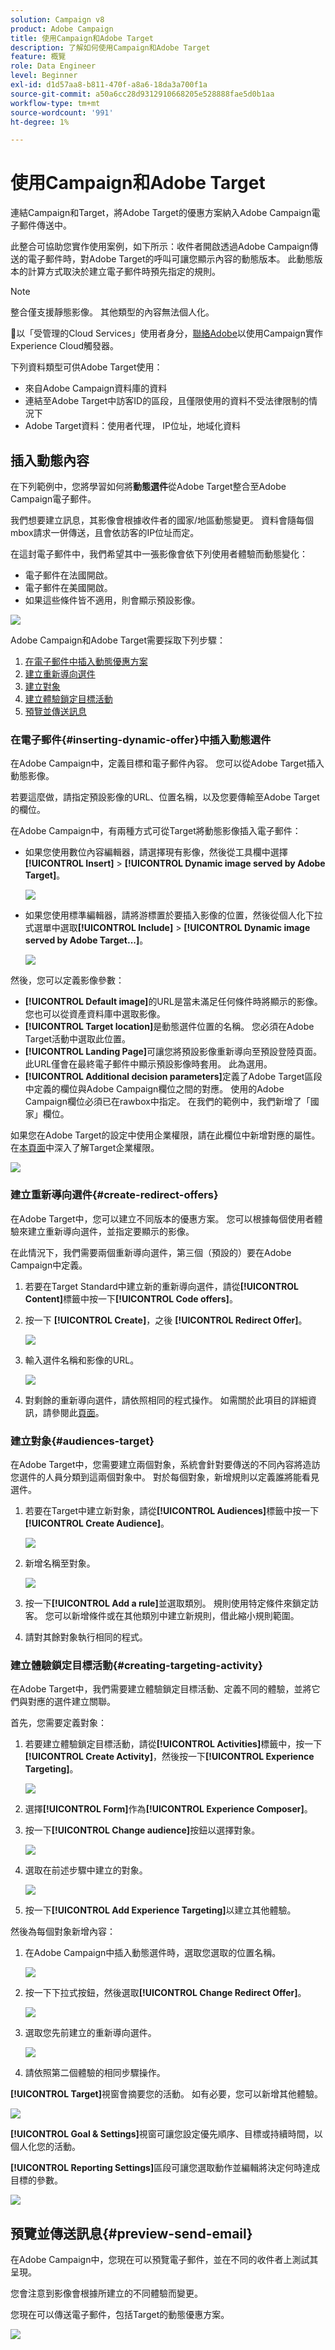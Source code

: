 ```yaml
---
solution: Campaign v8
product: Adobe Campaign
title: 使用Campaign和Adobe Target
description: 了解如何使用Campaign和Adobe Target
feature: 概覽
role: Data Engineer
level: Beginner
exl-id: d1d57aa8-b811-470f-a8a6-18da3a700f1a
source-git-commit: a50a6cc28d9312910668205e528888fae5d0b1aa
workflow-type: tm+mt
source-wordcount: '991'
ht-degree: 1%

---
```


# 使用Campaign和Adobe Target

連結Campaign和Target，將Adobe Target的優惠方案納入Adobe Campaign電子郵件傳送中。

此整合可協助您實作使用案例，如下所示：收件者開啟透過Adobe Campaign傳送的電子郵件時，對Adobe Target的呼叫可讓您顯示內容的動態版本。 此動態版本的計算方式取決於建立電子郵件時預先指定的規則。

>[!NOTE]
>整合僅支援靜態影像。 其他類型的內容無法個人化。

:speech_balloon:以「受管理的Cloud Services」使用者身分，[聯絡Adobe](../start/campaign-faq.md#support)以使用Campaign實作Experience Cloud觸發器。

下列資料類型可供Adobe Target使用：

* 來自Adobe Campaign資料庫的資料
* 連結至Adobe Target中訪客ID的區段，且僅限使用的資料不受法律限制的情況下
* Adobe Target資料：使用者代理， IP位址，地域化資料

## 插入動態內容

在下列範例中，您將學習如何將&#x200B;**動態選件**&#x200B;從Adobe Target整合至Adobe Campaign電子郵件。

我們想要建立訊息，其影像會根據收件者的國家/地區動態變更。 資料會隨每個mbox請求一併傳送，且會依訪客的IP位址而定。

在這封電子郵件中，我們希望其中一張影像會依下列使用者體驗而動態變化：

* 電子郵件在法國開啟。
* 電子郵件在美國開啟。
* 如果這些條件皆不適用，則會顯示預設影像。

![](assets/target_4.png)

Adobe Campaign和Adobe Target需要採取下列步驟：

1. [在電子郵件中插入動態優惠方案](#inserting-dynamic-offer)
1. [建立重新導向選件](#create-redirect-offers)
1. [建立對象](#audiences-target)
1. [建立體驗鎖定目標活動](#creating-targeting-activity)
1. [預覽並傳送訊息](#preview-send-email)

### 在電子郵件{#inserting-dynamic-offer}中插入動態選件

在Adobe Campaign中，定義目標和電子郵件內容。 您可以從Adobe Target插入動態影像。

若要這麼做，請指定預設影像的URL、位置名稱，以及您要傳輸至Adobe Target的欄位。

在Adobe Campaign中，有兩種方式可從Target將動態影像插入電子郵件：

* 如果您使用數位內容編輯器，請選擇現有影像，然後從工具欄中選擇&#x200B;**[!UICONTROL Insert]** > **[!UICONTROL Dynamic image served by Adobe Target]**。

   ![](assets/target_5.png)

* 如果您使用標準編輯器，請將游標置於要插入影像的位置，然後從個人化下拉式選單中選取&#x200B;**[!UICONTROL Include]** > **[!UICONTROL Dynamic image served by Adobe Target...]**。

   ![](assets/target_12.png)

然後，您可以定義影像參數：

* **[!UICONTROL Default image]**&#x200B;的URL是當未滿足任何條件時將顯示的影像。 您也可以從資產資料庫中選取影像。
* **[!UICONTROL Target location]**&#x200B;是動態選件位置的名稱。 您必須在Adobe Target活動中選取此位置。
* **[!UICONTROL Landing Page]**&#x200B;可讓您將預設影像重新導向至預設登陸頁面。 此URL僅會在最終電子郵件中顯示預設影像時套用。 此為選用。
* **[!UICONTROL Additional decision parameters]**&#x200B;定義了Adobe Target區段中定義的欄位與Adobe Campaign欄位之間的對應。 使用的Adobe Campaign欄位必須已在rawbox中指定。 在我們的範例中，我們新增了「國家」欄位。

如果您在Adobe Target的設定中使用企業權限，請在此欄位中新增對應的屬性。 在[本頁面](https://experienceleague.adobe.com/docs/target/using/administer/manage-users/enterprise/properties-overview.html?lang=en#administer)中深入了解Target企業權限。

![](assets/target_13.png)

### 建立重新導向選件{#create-redirect-offers}

在Adobe Target中，您可以建立不同版本的優惠方案。 您可以根據每個使用者體驗來建立重新導向選件，並指定要顯示的影像。

在此情況下，我們需要兩個重新導向選件，第三個（預設的）要在Adobe Campaign中定義。

1. 若要在Target Standard中建立新的重新導向選件，請從&#x200B;**[!UICONTROL Content]**&#x200B;標籤中按一下&#x200B;**[!UICONTROL Code offers]**。

1. 按一下 **[!UICONTROL Create]**，之後 **[!UICONTROL Redirect Offer]**。

   ![](assets/target_9.png)

1. 輸入選件名稱和影像的URL。

   ![](assets/target_6.png)

1. 對剩餘的重新導向選件，請依照相同的程式操作。 如需關於此項目的詳細資訊，請參閱此[頁面](https://experienceleague.adobe.com/docs/target/using/experiences/offers/offer-redirect.html?lang=en#experiences)。

### 建立對象{#audiences-target}

在Adobe Target中，您需要建立兩個對象，系統會針對要傳送的不同內容將造訪您選件的人員分類到這兩個對象中。 對於每個對象，新增規則以定義誰將能看見選件。

1. 若要在Target中建立新對象，請從&#x200B;**[!UICONTROL Audiences]**&#x200B;標籤中按一下&#x200B;**[!UICONTROL Create Audience]**。

   ![](assets/audiences_1.png)

1. 新增名稱至對象。

   ![](assets/audiences_2.png)

1. 按一下&#x200B;**[!UICONTROL Add a rule]**&#x200B;並選取類別。 規則使用特定條件來鎖定訪客。 您可以新增條件或在其他類別中建立新規則，借此縮小規則範圍。

1. 請對其餘對象執行相同的程式。

### 建立體驗鎖定目標活動{#creating-targeting-activity}

在Adobe Target中，我們需要建立體驗鎖定目標活動、定義不同的體驗，並將它們與對應的選件建立關聯。

首先，您需要定義對象：

1. 若要建立體驗鎖定目標活動，請從&#x200B;**[!UICONTROL Activities]**&#x200B;標籤中，按一下&#x200B;**[!UICONTROL Create Activity]**，然後按一下&#x200B;**[!UICONTROL Experience Targeting]**。

   ![](assets/target_10.png)

1. 選擇&#x200B;**[!UICONTROL Form]**&#x200B;作為&#x200B;**[!UICONTROL Experience Composer]**。

1. 按一下&#x200B;**[!UICONTROL Change audience]**&#x200B;按鈕以選擇對象。

   ![](assets/target_10_2.png)

1. 選取在前述步驟中建立的對象。

   ![](assets/target_10_3.png)

1. 按一下&#x200B;**[!UICONTROL Add Experience Targeting]**&#x200B;以建立其他體驗。

然後為每個對象新增內容：

1. 在Adobe Campaign中插入動態選件時，選取您選取的位置名稱。

   ![](assets/target_15.png)

1. 按一下下拉式按鈕，然後選取&#x200B;**[!UICONTROL Change Redirect Offer]**。

   ![](assets/target_content.png)

1. 選取您先前建立的重新導向選件。

   ![](assets/target_content_2.png)

1. 請依照第二個體驗的相同步驟操作。

**[!UICONTROL Target]**&#x200B;視窗會摘要您的活動。 如有必要，您可以新增其他體驗。

![](assets/target_experience.png)

**[!UICONTROL Goal & Settings]**&#x200B;視窗可讓您設定優先順序、目標或持續時間，以個人化您的活動。

**[!UICONTROL Reporting Settings]**&#x200B;區段可讓您選取動作並編輯將決定何時達成目標的參數。

![](assets/target_experience_2.png)

## 預覽並傳送訊息{#preview-send-email}

在Adobe Campaign中，您現在可以預覽電子郵件，並在不同的收件者上測試其呈現。

您會注意到影像會根據所建立的不同體驗而變更。

您現在可以傳送電子郵件，包括Target的動態優惠方案。

![](assets/target_20.png)
